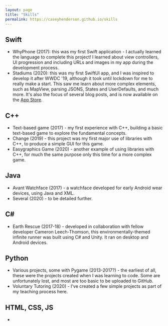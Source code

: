 ```yaml
---
layout: page
title: "Skills"
permalink: https://caseyhenderson.github.io/skills
---
```


## Swift
- WhyPhone (2017): this was my first Swift application - I actually learned the language to complete this project! I learned about view controllers, UI progression and including URLs and images in my app during the development process.
- Stadiums (2020): this was my first SwiftUI app, and I was inspired to develop it after WWDC '19, although it took until lockdown for me to really make a start. This saw me learn about more complex elements, such as MapView, parsing JSONS, States and UserDefaults, and much more. It's also the focus of several blog posts, and is now available on the [App Store](https:apps.apple.com/gb/app/stadiums/id1522026145).

## C++
- Text-based game (2017) - my first experience with C++, building a basic text-based game to explore the fundamental concepts.
- Change (2019) - this project was my first major use of libraries with C++, to produce a simple GUI for this game.
- Easygraphics Game (2020) - another example of using libraries with C++, for much the same purpose only this time for a more complex game.

## Java
- Avant Watchface (2017) - a watchface developed for early Android wear devices, using Java and XML.
- Several (2020) - to be detailed further.

## C#
- Earth Rescue (2017-18) - developed in collaboration with fellow developer Cameron Leech-Thomson, this environmentally-themed infinite runner was built using C# and Unity. It ran on desktop and Android devices.

## Python
- Various projects, some with Pygame (2013-2017?) - the earliest of all, these were the projects created when I was learning to code. Some are unfortunately lost, and most are too basic to be uploaded to GitHub.
- Voluntary Tutoring (2020) - I've created a few simple projects as part of my teaching process here.

## HTML, CSS, JS
- 
